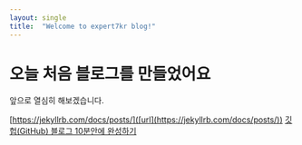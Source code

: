 ```yaml
---
layout: single
title:  "Welcome to expert7kr blog!"
---
```


# 오늘 처음 블로그를 만들었어요
앞으로 열심히 해보겠습니다.

[https://jekyllrb.com/docs/posts/]([url](https://jekyllrb.com/docs/posts/))
[깃헙(GitHub) 블로그 10분안에 완성하기]([url](https://www.youtube.com/watch?v=ACzFIAOsfpM)https://www.youtube.com/watch?v=ACzFIAOsfpM)
